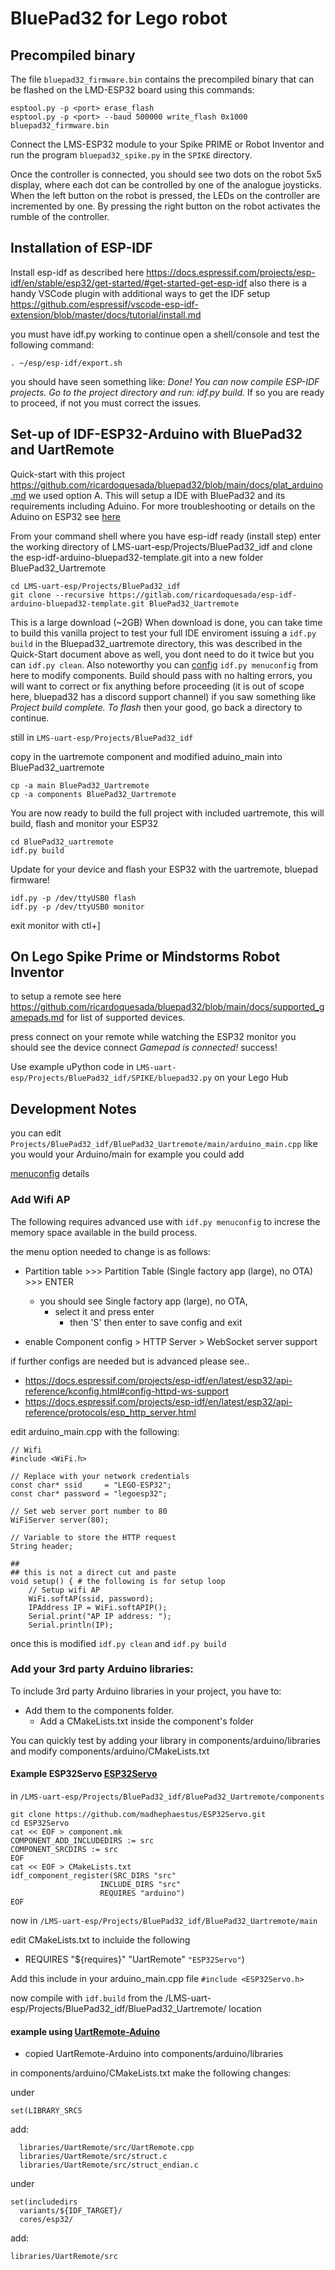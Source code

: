 # BluePad32 for Lego robot

## Precompiled binary
The file `bluepad32_firmware.bin` contains the precompiled binary that can be flashed on the LMD-ESP32 board using this commands:

```
esptool.py -p <port> erase_flash
esptool.py -p <port> --baud 500000 write_flash 0x1000 bluepad32_firmware.bin
```

Connect the LMS-ESP32 module to your Spike PRIME or Robot Inventor and run the program `bluepad32_spike.py` in the `SPIKE` directory.

Once the controller is connected, you should see two dots on the robot 5x5 display, where each dot can be controlled by one of the analogue joysticks. When the left button on the robot is pressed, the LEDs on the controller are incremented by one. By pressing the right button on the robot activates the rumble of the controller.

## Installation of ESP-IDF

Install esp-idf as described here https://docs.espressif.com/projects/esp-idf/en/stable/esp32/get-started/#get-started-get-esp-idf also there is a handy VSCode plugin with additional ways  to get the IDF setup https://github.com/espressif/vscode-esp-idf-extension/blob/master/docs/tutorial/install.md

you must have idf.py working to continue open a shell/console and test the following command:

`. ~/esp/esp-idf/export.sh`

you should have seen something like: *Done! You can now compile ESP-IDF projects. Go to the project directory and run: idf.py build.* If so you are ready to proceed, if not you must correct the issues.

## Set-up of IDF-ESP32-Arduino with BluePad32 and UartRemote

Quick-start with this project https://github.com/ricardoquesada/bluepad32/blob/main/docs/plat_arduino.md we used option A. This will setup a IDE with BluePad32 and its requirements including Aduino. For more troubleshooting or details on the Aduino on ESP32 see [here](https://github.com/espressif/arduino-esp32)

From your command shell where you have esp-idf ready (install step) enter the working directory of LMS-uart-esp/Projects/BluePad32_idf and clone the esp-idf-arduino-bluepad32-template.git into a new folder BluePad32_Uartremote

```
cd LMS-uart-esp/Projects/BluePad32_idf
git clone --recursive https://gitlab.com/ricardoquesada/esp-idf-arduino-bluepad32-template.git BluePad32_Uartremote
```

This is a large download (~2GB) When download is done, you can take time to build this vanilla project to test your full IDE enviroment issuing a `idf.py build` in the Bluepad32_uartremote directory, this was described in the Quick-Start document above as well, you dont need to do it twice but you can `idf.py clean`. Also noteworthy you can [config](https://github.com/ricardoquesada/bluepad32/blob/main/docs/plat_arduino.md#update-configuration) `idf.py menuconfig` from here to modify components. Build should pass with no halting errors, you will want to correct or fix anything before proceeding (it is out of scope here, bluepad32 has a discord support channel) if you saw something like *Project build complete. To flash* then your good, go back a directory to continue.

still in  `LMS-uart-esp/Projects/BluePad32_idf`

copy in the uartremote component and modified aduino_main into BluePad32_uartremote

```
cp -a main BluePad32_Uartremote
cp -a components BluePad32_Uartremote
```

You are now ready to build the full project with included uartremote, this will build, flash and monitor your ESP32

```
cd BluePad32_uartremote
idf.py build
```

Update for your device and flash your ESP32 with the uartremote, bluepad firmware!

```
idf.py -p /dev/ttyUSB0 flash
idf.py -p /dev/ttyUSB0 monitor
```
exit monitor with ctl+]

## On Lego Spike Prime or Mindstorms Robot Inventor

to setup a remote see here https://github.com/ricardoquesada/bluepad32/blob/main/docs/supported_gamepads.md for list of supported devices.

press connect on your remote while watching the ESP32 monitor you should see the device connect *Gamepad is connected!* success!

Use example uPython code in `LMS-uart-esp/Projects/BluePad32_idf/SPIKE/bluepad32.py` on your Lego Hub


## Development Notes

you can edit `Projects/BluePad32_idf/BluePad32_Uartremote/main/arduino_main.cpp` like you would your Arduino/main
for example you could add 

[menuconfig](https://github.com/ricardoquesada/bluepad32/blob/main/docs/plat_arduino.md#update-configuration) details


### Add Wifi AP
The following requires advanced use with `idf.py menuconfig` to increse the memory space available in the build process.

the menu option needed to change is as follows:
* Partition table >>> Partition Table (Single factory app (large), no OTA) >>> ENTER
  * you should see Single factory app (large), no OTA, 
    * select it and press enter 
      * then 'S' then enter to save config and exit


* enable Component config > HTTP Server > WebSocket server support

if further configs are needed but is advanced please see..
* https://docs.espressif.com/projects/esp-idf/en/latest/esp32/api-reference/kconfig.html#config-httpd-ws-support
* https://docs.espressif.com/projects/esp-idf/en/latest/esp32/api-reference/protocols/esp_http_server.html


edit arduino_main.cpp with the following:
```
// Wifi
#include <WiFi.h>

// Replace with your network credentials
const char* ssid     = "LEGO-ESP32";
const char* password = "legoesp32";

// Set web server port number to 80
WiFiServer server(80);

// Variable to store the HTTP request
String header;

##
## this is not a direct cut and paste
void setup() { # the following is for setup loop
    // Setup wifi AP
    WiFi.softAP(ssid, password);
    IPAddress IP = WiFi.softAPIP();
    Serial.print("AP IP address: ");
    Serial.println(IP);
```

once this is modified `idf.py clean` and `idf.py build`

### Add your 3rd party Arduino libraries:

To include 3rd party Arduino libraries in your project, you have to:
* Add them to the components folder.
  * Add a CMakeLists.txt inside the component's folder 

You can quickly test by adding your library in components/arduino/libraries and modify components/arduino/CMakeLists.txt 

#### Example ESP32Servo [ESP32Servo](https://gitlab.com/ricardoquesada/esp-idf-arduino-bluepad32-template#example-adding-esp32servo)


in  `/LMS-uart-esp/Projects/BluePad32_idf/BluePad32_Uartremote/components`

```
git clone https://github.com/madhephaestus/ESP32Servo.git
cd ESP32Servo
cat << EOF > component.mk
COMPONENT_ADD_INCLUDEDIRS := src
COMPONENT_SRCDIRS := src
EOF
cat << EOF > CMakeLists.txt
idf_component_register(SRC_DIRS "src"
                    INCLUDE_DIRS "src"
                    REQUIRES "arduino")
EOF
```

now in `/LMS-uart-esp/Projects/BluePad32_idf/BluePad32_Uartremote/main`

edit CMakeLists.txt to incluide the following

* REQUIRES "${requires}" "UartRemote" `"ESP32Servo"`)

Add this include in your arduino_main.cpp file
`#include <ESP32Servo.h>`

now compile with `idf.build` from the /LMS-uart-esp/Projects/BluePad32_idf/BluePad32_Uartremote/ location


#### example using [UartRemote-Aduino](https://github.com/antonvh/UartRemote/tree/master/Arduino) 

* copied UartRemote-Arduino into components/arduino/libraries

in components/arduino/CMakeLists.txt make the following changes:

under

```
set(LIBRARY_SRCS
```

add:

```
  libraries/UartRemote/src/UartRemote.cpp
  libraries/UartRemote/src/struct.c
  libraries/UartRemote/src/struct_endian.c

```

under

```
set(includedirs
  variants/${IDF_TARGET}/
  cores/esp32/
```

add:

```
libraries/UartRemote/src
```
